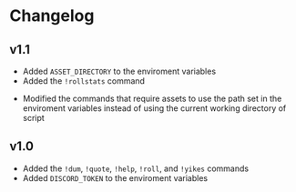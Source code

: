 # Changelog
## v1.1
+ Added `ASSET_DIRECTORY` to the enviroment variables
+ Added the `!rollstats` command
* Modified the commands that require assets to use the path set in the enviroment variables instead of using the current working directory of script

## v1.0
+ Added the `!dum`, `!quote`, `!help`, `!roll`, and `!yikes` commands
+ Added `DISCORD_TOKEN` to the enviroment variables
